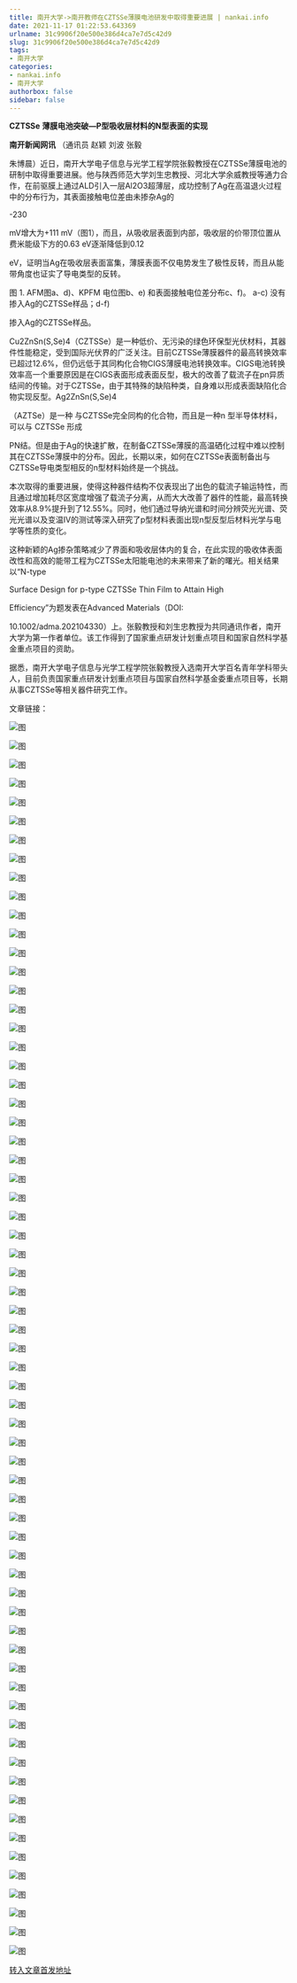 ```yaml
---
title: 南开大学->南开教师在CZTSSe薄膜电池研发中取得重要进展 | nankai.info
date: 2021-11-17 01:22:53.643369
urlname: 31c9906f20e500e386d4ca7e7d5c42d9
slug: 31c9906f20e500e386d4ca7e7d5c42d9
tags: 
- 南开大学
categories:
- nankai.info
- 南开大学
authorbox: false
sidebar: false
---
```

**CZTSSe** **薄膜电池突破—P型吸收层材料的N型表面的实现**

**南开新闻网讯** （通讯员 赵颖 刘波 张毅

朱博晨）近日，南开大学电子信息与光学工程学院张毅教授在CZTSSe薄膜电池的研制中取得重要进展。他与陕西师范大学刘生忠教授、河北大学余威教授等通力合作，在前驱膜上通过ALD引入一层Al2O3超薄层，成功控制了Ag在高温退火过程中的分布行为，其表面接触电位差由未掺杂Ag的
<!--more-->
-230

mV增大为+111 mV（图1），而且，从吸收层表面到内部，吸收层的价带顶位置从费米能级下方的0.63 eV逐渐降低到0.12

eV，证明当Ag在吸收层表面富集，薄膜表面不仅电势发生了极性反转，而且从能带角度也证实了导电类型的反转。

图 1. AFM图a、d)、KPFM 电位图b、e) 和表面接触电位差分布c、f)。 a-c) 没有掺入Ag的CZTSSe样品；d-f)

掺入Ag的CZTSSe样品。

Cu2ZnSn(S,Se)4（CZTSSe）是一种低价、无污染的绿色环保型光伏材料，其器件性能稳定，受到国际光伏界的广泛关注。目前CZTSSe薄膜器件的最高转换效率已超过12.6%，但仍远低于其同构化合物CIGS薄膜电池转换效率。CIGS电池转换效率高一个重要原因是在CIGS表面形成表面反型，极大的改善了载流子在pn异质结间的传输。对于CZTSSe，由于其特殊的缺陷种类，自身难以形成表面缺陷化合物实现反型。Ag2ZnSn(S,Se)4

（AZTSe）是一种 与CZTSSe完全同构的化合物，而且是一种n 型半导体材料，可以与 CZTSSe 形成

PN结。但是由于Ag的快速扩散，在制备CZTSSe薄膜的高温硒化过程中难以控制其在CZTSSe薄膜中的分布。因此，长期以来，如何在CZTSSe表面制备出与CZTSSe导电类型相反的n型材料始终是一个挑战。

本次取得的重要进展，使得这种器件结构不仅表现出了出色的载流子输运特性，而且通过增加耗尽区宽度增强了载流子分离，从而大大改善了器件的性能，最高转换效率从8.9%提升到了12.55%。同时，他们通过导纳光谱和时间分辨荧光光谱、荧光光谱以及变温IV的测试等深入研究了p型材料表面出现n型反型后材料光学与电学等性质的变化。

这种新颖的Ag掺杂策略减少了界面和吸收层体内的复合，在此实现的吸收体表面改性和高效的能带工程为CZTSSe太阳能电池的未来带来了新的曙光。相关结果以“N-type

Surface Design for p-type CZTSSe Thin Film to Attain High

Efficiency”为题发表在Advanced Materials（DOI:

10.1002/adma.202104330）上。张毅教授和刘生忠教授为共同通讯作者，南开大学为第一作者单位。该工作得到了国家重点研发计划重点项目和国家自然科学基金重点项目的资助。

据悉，南开大学电子信息与光学工程学院张毅教授入选南开大学百名青年学科带头人，目前负责国家重点研发计划重点项目与国家自然科学基金委重点项目等，长期从事CZTSSe等相关器件研究工作。

文章链接：

![图](http://news.nankai.edu.cn/ywsd/system/2021/11/12/g)

![图](http://news.nankai.edu.cn/ywsd/system/2021/11/12/n)

![图](http://news.nankai.edu.cn/ywsd/system/2021/11/12/p)

![图](http://news.nankai.edu.cn/ywsd/system/2021/11/12/)

![图](http://news.nankai.edu.cn/ywsd/system/2021/11/12/a)

![图](http://news.nankai.edu.cn/ywsd/system/2021/11/12/6)

![图](http://news.nankai.edu.cn/ywsd/system/2021/11/12/3)

![图](http://news.nankai.edu.cn/ywsd/system/2021/11/12/9)

![图](http://news.nankai.edu.cn/ywsd/system/2021/11/12/2)

![图](http://news.nankai.edu.cn/ywsd/system/2021/11/12/f)

![图](http://news.nankai.edu.cn/ywsd/system/2021/11/12/a)

![图](http://news.nankai.edu.cn/ywsd/system/2021/11/12/0)

![图](http://news.nankai.edu.cn/ywsd/system/2021/11/12/_)

![图](http://news.nankai.edu.cn/ywsd/system/2021/11/12/3)

![图](http://news.nankai.edu.cn/ywsd/system/2021/11/12/6)

![图](http://news.nankai.edu.cn/ywsd/system/2021/11/12/7)

![图](http://news.nankai.edu.cn/ywsd/system/2021/11/12/2)

![图](http://news.nankai.edu.cn/ywsd/system/2021/11/12/4)

![图](http://news.nankai.edu.cn/ywsd/system/2021/11/12/0)

![图](http://news.nankai.edu.cn/ywsd/system/2021/11/12/0)

![图](http://news.nankai.edu.cn/ywsd/system/2021/11/12/0)

![图](http://news.nankai.edu.cn/ywsd/system/2021/11/12/3)

![图](http://news.nankai.edu.cn/ywsd/system/2021/11/12/0)

![图](http://news.nankai.edu.cn/ywsd/system/2021/11/12/0)

![图](http://news.nankai.edu.cn/)

![图](http://news.nankai.edu.cn/ywsd/system/2021/11/12/7)

![图](http://news.nankai.edu.cn/ywsd/system/2021/11/12/2)

![图](http://news.nankai.edu.cn/ywsd/system/2021/11/12/4)

![图](http://news.nankai.edu.cn/)

![图](http://news.nankai.edu.cn/ywsd/system/2021/11/12/0)

![图](http://news.nankai.edu.cn/ywsd/system/2021/11/12/0)

![图](http://news.nankai.edu.cn/ywsd/system/2021/11/12/0)

![图](http://news.nankai.edu.cn/)

![图](http://news.nankai.edu.cn/ywsd/system/2021/11/12/3)

![图](http://news.nankai.edu.cn/ywsd/system/2021/11/12/0)

![图](http://news.nankai.edu.cn/ywsd/system/2021/11/12/0)

![图](http://news.nankai.edu.cn/)

![图](http://news.nankai.edu.cn/ywsd/system/2021/11/12/c)

![图](http://news.nankai.edu.cn/ywsd/system/2021/11/12/i)

![图](http://news.nankai.edu.cn/ywsd/system/2021/11/12/p)

![图](http://news.nankai.edu.cn/)

![图](http://news.nankai.edu.cn/ywsd/system/2021/11/12/n)

![图](http://news.nankai.edu.cn/ywsd/system/2021/11/12/c)

![图](http://news.nankai.edu.cn/ywsd/system/2021/11/12/)

![图](http://news.nankai.edu.cn/ywsd/system/2021/11/12/u)

![图](http://news.nankai.edu.cn/ywsd/system/2021/11/12/d)

![图](http://news.nankai.edu.cn/ywsd/system/2021/11/12/e)

![图](http://news.nankai.edu.cn/ywsd/system/2021/11/12/)

![图](http://news.nankai.edu.cn/ywsd/system/2021/11/12/i)

![图](http://news.nankai.edu.cn/ywsd/system/2021/11/12/a)

![图](http://news.nankai.edu.cn/ywsd/system/2021/11/12/k)

![图](http://news.nankai.edu.cn/ywsd/system/2021/11/12/n)

![图](http://news.nankai.edu.cn/ywsd/system/2021/11/12/a)

![图](http://news.nankai.edu.cn/ywsd/system/2021/11/12/n)

![图](http://news.nankai.edu.cn/ywsd/system/2021/11/12/)

![图](http://news.nankai.edu.cn/ywsd/system/2021/11/12/s)

![图](http://news.nankai.edu.cn/ywsd/system/2021/11/12/w)

![图](http://news.nankai.edu.cn/ywsd/system/2021/11/12/e)

![图](http://news.nankai.edu.cn/ywsd/system/2021/11/12/n)

![图](http://news.nankai.edu.cn/)

![图](http://news.nankai.edu.cn/)

![图](http://news.nankai.edu.cn/ywsd/system/2021/11/12/:)

![图](http://news.nankai.edu.cn/ywsd/system/2021/11/12/p)

![图](http://news.nankai.edu.cn/ywsd/system/2021/11/12/t)

![图](http://news.nankai.edu.cn/ywsd/system/2021/11/12/t)

![图](http://news.nankai.edu.cn/ywsd/system/2021/11/12/h)

[转入文章首发地址](http://news.nankai.edu.cn/ywsd/system/2021/11/12/030048809.shtml)